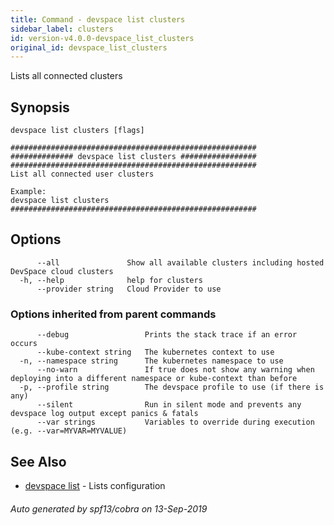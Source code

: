 ```yaml
---
title: Command - devspace list clusters
sidebar_label: clusters
id: version-v4.0.0-devspace_list_clusters
original_id: devspace_list_clusters
---
```



Lists all connected clusters

## Synopsis


```
devspace list clusters [flags]
```

```
#######################################################
############## devspace list clusters #################
#######################################################
List all connected user clusters

Example:
devspace list clusters
#######################################################
```
## Options

```
      --all               Show all available clusters including hosted DevSpace cloud clusters
  -h, --help              help for clusters
      --provider string   Cloud Provider to use
```

### Options inherited from parent commands

```
      --debug                 Prints the stack trace if an error occurs
      --kube-context string   The kubernetes context to use
  -n, --namespace string      The kubernetes namespace to use
      --no-warn               If true does not show any warning when deploying into a different namespace or kube-context than before
  -p, --profile string        The devspace profile to use (if there is any)
      --silent                Run in silent mode and prevents any devspace log output except panics & fatals
      --var strings           Variables to override during execution (e.g. --var=MYVAR=MYVALUE)
```

## See Also

* [devspace list](../../cli/commands/devspace_list)	 - Lists configuration

###### Auto generated by spf13/cobra on 13-Sep-2019
